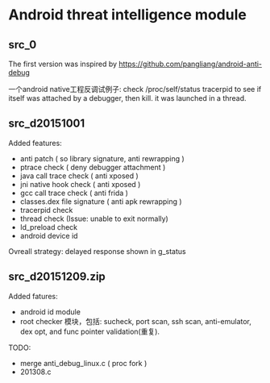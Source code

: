 # Android threat intelligence module

## src_0

The first version was inspired by https://github.com/pangliang/android-anti-debug

一个android native工程反调试例子: check /proc/self/status tracerpid to see if itself was attached by a debugger, then kill. it was launched in a thread.

## src_d20151001

Added features:
- anti patch  ( so library signature, anti rewrapping )
- ptrace check   ( deny debugger attachment )
- java call trace check  ( anti xposed )
- jni native hook check   ( anti xposed )
- gcc call trace check   ( anti frida  )
- classes.dex file signature   ( anti apk rewrapping )
- tracerpid check
- thread check  (Issue: unable to exit normally)
- ld_preload check   
- android device id

Ovreall strategy:  delayed response shown in g_status


## src_d20151209.zip

Added fatures:
- android id module
- root checker 模块，包括: sucheck, port scan, ssh scan, anti-emulator, dex opt, and func pointer validation(重复).


TODO:
-  merge anti_debug_linux.c  ( proc fork )
-  201308.c


